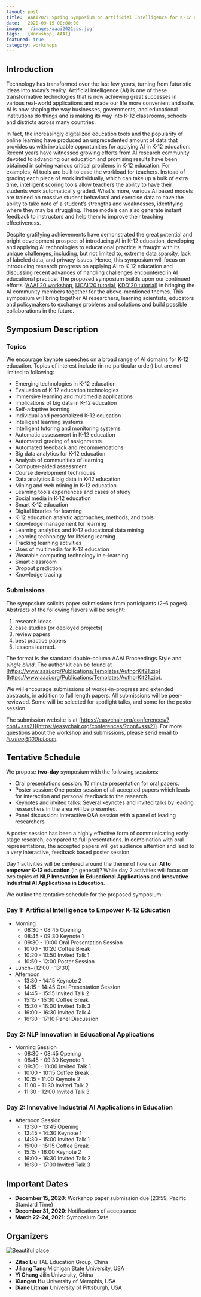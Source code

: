 ```yaml
---
layout: post
title:  AAAI2021 Spring Symposium on Artificial Intelligence for K-12 Education
date:   2020-09-15 00:00:00
image:  '/images/aaai2021sss.jpg'
tags:   [Workshop, AAAI]
featured: true
category: workshops
---
```


## Introduction

Technology has transformed over the last few years, turning from futuristic ideas into today’s reality. Artificial intelligence (AI) is one of these transformative technologies that is now achieving great successes in various real-world applications and made our life more convenient and safe. AI is now shaping the way businesses, governments, and educational institutions do things and is making its way into K-12 classrooms, schools and districts across many countries.

In fact, the increasingly digitalized education tools and the popularity of online learning have produced an unprecedented amount of data that provides us with invaluable opportunities for applying AI in K-12 education. Recent years have witnessed growing efforts from AI research community devoted to advancing our education and promising results have been obtained in solving various critical problems in K-12 education. For examples, AI tools are built to ease the workload for teachers. Instead of grading each piece of work individually, which can take up a bulk of extra time, intelligent scoring tools allow teachers the ability to have their students work automatically graded. What's more, various AI based models are trained on massive student behavioral and exercise data to have the ability to take note of a student’s strengths and weaknesses, identifying where they may be struggling. These models can also generate instant feedback to instructors and help them to improve their teaching effectiveness. 

Despite gratifying achievements have demonstrated the great potential and bright development prospect of introducing AI in K-12 education, developing and applying AI technologies to educational practice is fraught with its unique challenges, including, but not limited to, extreme data sparsity, lack of labeled data, and privacy issues. Hence, this symposium will focus on introducing research progress on applying AI to K-12 education and discussing recent advances of handling challenges encountered in AI educational practice. The proposed symposium builds upon our continued efforts ([AAAI'20 workshop](http://ai4ed.cc/workshops/aaai2020), [IJCAI'20 tutorial](http://ai4ed.cc/tutorials/ijcai2020), [KDD'20 tutorial](http://ai4ed.cc/tutorials/kdd2020)) in bringing the AI community members together for the above-mentioned themes. This symposium will bring together AI researchers, learning scientists, educators and policymakers to exchange problems and solutions and build possible collaborations in the future.


## Symposium Description

### Topics

We encourage keynote speeches on a broad range of AI domains for K-12 education. Topics of interest include  (in no particular order) but are not limited to following:

* Emerging technologies in K-12 education
* Evaluation of K-12 education technologies
* Immersive learning and multimedia applications
* Implications of big data in K-12 education
* Self-adaptive learning
* Individual and personalized K-12 education
* Intelligent learning systems
* Intelligent tutoring and monitoring systems
* Automatic assessment in K-12 education
* Automated grading of assignments
* Automated feedback and recommendations
* Big data analytics for K-12 education
* Analysis of communities of learning
* Computer-aided assessment
* Course development techniques
* Data analytics \& big data in K-12 education
* Mining and web mining in K-12 education
* Learning tools experiences and cases of study
* Social media in K-12 education
* Smart K-12 education
* Digital libraries for learning
* K-12 education analytic approaches, methods, and tools
* Knowledge management for learning
* Learning analytics and K-12 educational data mining
* Learning technology for lifelong learning
* Tracking learning activities
* Uses of multimedia for K-12 education
* Wearable computing technology in e-learning
* Smart classroom
* Dropout prediction
* Knowledge tracing

### Submissions

The symposium solicits paper submissions from participants (2–6 pages). Abstracts of the following flavors will be sought: 

1. research ideas
2. case studies (or deployed projects)
3. review papers
4. best practice papers
5. lessons learned. 

The format is the standard double-column AAAI Proceedings Style and *single blind*. The author kit can be found at [https://www.aaai.org/Publications/Templates/AuthorKit21.zip](https://www.aaai.org/Publications/Templates/AuthorKit21.zip).

We will encourage submissions of works-in-progress and extended abstracts, in addition to full length papers. All submissions will be peer-reviewed. Some will be selected for spotlight talks, and some for the poster session. 

The submission website is at [https://easychair.org/conferences/?conf=sss21](https://easychair.org/conferences/?conf=sss21). For more questions about the workshop and submissions, please send email to *liuzitao@100tal.com*.

## Tentative Schedule

We propose **two-day** symposium with the following sessions:

* Oral presentations session: 10 minute presentation for oral papers.
* Poster session: One poster session of all accepted papers which leads for interaction and personal feedback to the research.
* Keynotes and invited talks: Several keynotes and invited talks by leading researchers in the area will be presented.
* Panel discussion: Interactive Q\&A session with a panel of leading researchers

A poster session has been a highly effective form of communicating early stage research, compared to full presentations. In combination with oral representations, the accepted papers will get audience attention and lead to a very interactive, feedback based poster session.

Day 1 activities will be centered around the theme of how can **AI to empower K-12 education** (in general)? While day 2 activities will focus on two topics of **NLP Innovation in Educational Applications** and **Innovative Industrial AI Applications in Education**.


We outline the tentative schedule for the proposed symposium:

### Day 1: Artificial Intelligence to Empower K-12 Education

* Morning
  * 08:30 - 08:45 Opening
  * 08:45 - 09:30 Keynote 1 
  * 09:30 - 10:00 Oral Presentation Session
  * 10:00 - 10:20 Coffee Break
  * 10:20 - 10:50 Invited Talk 1
  * 10:50 - 12:00 Poster Session
* Lunch~(12:00 - 13:30)
* Afternoon
  * 13:30 - 14:15 Keynote 2 
  * 14:15 - 14:45 Oral Presentation Session
  * 14:45 - 15:15 Invited Talk 2
  * 15:15 - 15:30 Coffee Break
  * 15:30 - 16:00 Invited Talk 3
  * 16:00 - 16:30 Invited Talk 4
  * 16:30 - 17:10 Panel Discussion 

### Day 2: NLP Innovation in Educational Applications

* Morning Session
  * 08:30 - 08:45 Opening
  * 08:45 - 09:30 Keynote 1 
  * 09:30 - 10:00 Invited Talk 1
  * 10:00 - 10:15 Coffee Break
  * 10:15 - 11:00 Keynote 2
  * 11:00 - 11:30 Invited Talk 2
  * 11:30 - 12:00 Invited Talk 3

### Day 2: Innovative Industrial AI Applications in Education

* Afternoon Session
  * 13:30 - 13:45 Opening
  * 13:45 - 14:30 Keynote 1 
  * 14:30 - 15:00 Invited Talk 1
  * 15:00 - 15:15 Coffee Break
  * 15:15 - 16:00 Keynote 2
  * 16:00 - 16:30 Invited Talk 2
  * 16:30 - 17:00 Invited Talk 3

## Important Dates

* **December 15, 2020**: Workshop paper submission due (23:59, Pacific Standard Time)
* **December 31, 2020**: Notifications of acceptance
* **March 22–24, 2021**: Symposium Date


## Organizers

![Beautiful place]({{site.baseurl}}/images/aaai2021sss_workshop_organizers.jpg)

* **Zitao Liu** TAL Education Group, China
* **Jiliang Tang** Michigan State University, USA
* **Yi Chang** Jilin University, China
* **Xiangen Hu** University of Memphis, USA
* **Diane Litman** University of Pittsburgh, USA




